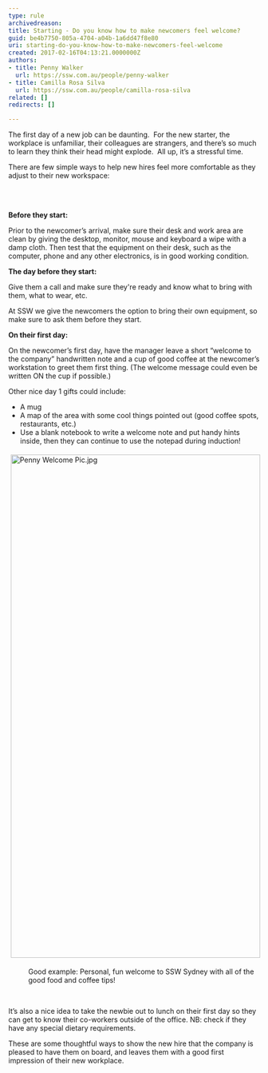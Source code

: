 ```yaml
---
type: rule
archivedreason: 
title: Starting - Do you know how to make newcomers feel welcome?
guid: be4b7750-805a-4704-a04b-1a6dd47f8e80
uri: starting-do-you-know-how-to-make-newcomers-feel-welcome
created: 2017-02-16T04:13:21.0000000Z
authors:
- title: Penny Walker
  url: https://ssw.com.au/people/penny-walker
- title: Camilla Rosa Silva
  url: https://ssw.com.au/people/camilla-rosa-silva
related: []
redirects: []

---
```



<p>​​The first day of a new job can be daunting.&#160; For the new starter, the workplace is unfamiliar, their colleagues are strangers, and there’s so much to learn they think their head might explode. &#160;All up, it’s a stressful time.<br></p><p>There are few simple ways to help new hires feel more comfortable as they adjust to their new workspace&#58;&#160;​</p>
<br><excerpt class='endintro'></excerpt><br>
<p><strong> Before they start&#58;</strong><br></p><p>Prior to the newcomer’s arrival, make sure their desk and work area are clean by giving the desktop, monitor, mouse and keyboard a wipe with a damp cloth. Then test that the equipment on their desk, such as the computer, phone and any other electronics, is in good working condition.<br></p><p>​​<strong>The day before they start&#58;</strong></p><p>Give them a call and make sure they're ready and know what to bring with them, what to wear, etc. <br></p><p>At SSW we give the&#160;newcomers the option to bring their&#160;own equipment, so make sure to&#160;ask them before they start.<br></p><p><strong>On their first day&#58;</strong></p><p>On the newcomer’s first day, have the manager leave a short “welcome to the company” handwritten note and a cup of good coffee at the newcomer’s workstation to greet them first thing. (The welcome message could even be written ON the cup if possible.)<br></p><p>Other nice day 1 gifts could include&#58; <br></p><ul><li>A mug<br></li><li>A map of the area with some cool things pointed out (good coffee spots, restaurants, etc.)<br></li><li>Use a blank&#160;notebook&#160;to write a welcome note and put handy hints inside, then they can continue to use the notepad during induction!<br></li></ul><div><dl class="ssw15-rteElement-ImageArea"><img src="/PublishingImages/Penny%20Welcome%20Pic.jpg" alt="Penny Welcome Pic.jpg" style="margin&#58;5px;width&#58;500px;height&#58;1007px;" /></dl><dd class="ssw15-rteElement-FigureGood">Good example&#58; Personal, fun welcome to SSW Sydney with all of the good food and coffee tips​!<br></dd></div><p><br></p><p>It’s also a nice idea to take the newbie out to lunch on their first day so they can get to know their co-workers outside of the office. NB&#58; check if they have any special dietary requirements.</p><p>These are some thoughtful ways to show the new hire that the company is pleased to have them on board, and leaves them with a good first impression of their new workplace. <br></p>


